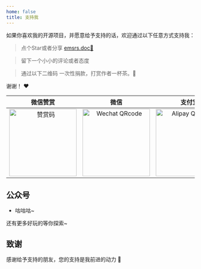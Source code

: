 ```yaml
---
home: false
title: 支持我
---
```


如果你喜欢我的开源项目，并愿意给予支持的话，欢迎通过以下任意方式支持我：

> 点个Star或者分享 [emsrs.doc:rocket:](https://github.com/emersers/emsrs.doc)

> 留下一个小小的评论或者态度

> 通过以下二维码 一次性捐款，打赏作者一杯茶。:tea:  

谢谢！ :heart:

| 微信赞赏 | 微信 | 支付宝 |
| :---: | :---: | :---: |
| <img :src="$withBase('/assets/qrcode/Wechat_500.png')" alt="赞赏码" width=180> | <img :src="$withBase('/assets/qrcode/Wechat_sponsor_500.png')" alt="Wechat QRcode" width=180>| <img :src="$withBase('/assets/qrcode/alipay_500.png')" alt="Alipay QRcode" width=180> |

<!-- ## 成为赞助商

成为赞助商，即可将您的品牌LOGO及标语同时展示在：

- GitHub仓库主页顶部

- 官网首页顶部

- 官网所有文档页左侧边栏顶部


[联系方式](https://xugaoyi.com/about/#%E8%81%94%E7%B3%BB) -->

## 公众号

- 咕咕咕~

还有更多好玩的等你探索~

## 致谢

感谢给予支持的朋友，您的支持是我前进的动力 🎉
